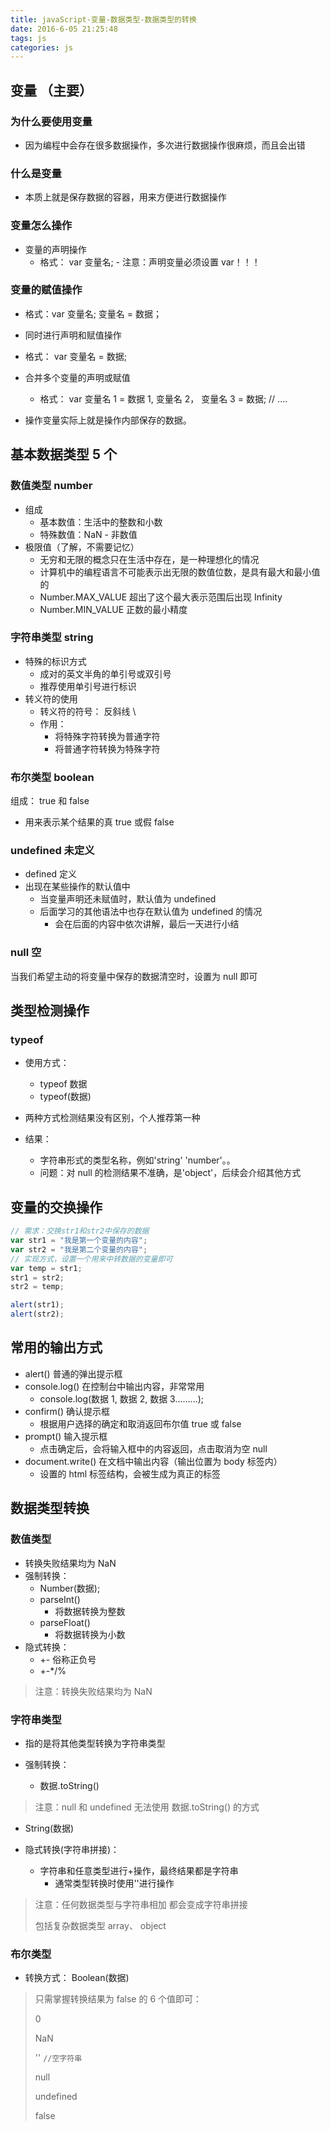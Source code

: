 ```yaml
---
title: javaScript-变量-数据类型-数据类型的转换
date: 2016-6-05 21:25:48
tags: js
categories: js
---
```


## 变量 （主要）

### 为什么要使用变量

- 因为编程中会存在很多数据操作，多次进行数据操作很麻烦，而且会出错

### 什么是变量

- 本质上就是保存数据的容器，用来方便进行数据操作

### 变量怎么操作

- 变量的声明操作
  - 格式： var 变量名; - 注意：声明变量必须设置 var！！！
  <!--more-->

### 变量的赋值操作

- 格式：var 变量名; 变量名 = 数据；

- 同时进行声明和赋值操作
- 格式： var 变量名 = 数据;
- 合并多个变量的声明或赋值

  - 格式： var 变量名 1 = 数据 1, 变量名 2， 变量名 3 = 数据; // ....

- 操作变量实际上就是操作内部保存的数据。

## 基本数据类型 5 个

### 数值类型 number

- 组成
  - 基本数值：生活中的整数和小数
  - 特殊数值：NaN - 非数值
- 极限值（了解，不需要记忆）
  - 无穷和无限的概念只在生活中存在，是一种理想化的情况
  - 计算机中的编程语言不可能表示出无限的数值位数，是具有最大和最小值的
  - Number.MAX_VALUE 超出了这个最大表示范围后出现 Infinity
  - Number.MIN_VALUE 正数的最小精度

### 字符串类型 string

- 特殊的标识方式
  - 成对的英文半角的单引号或双引号
  - 推荐使用单引号进行标识
- 转义符的使用
  - 转义符的符号： 反斜线 \
  - 作用：
    - 将特殊字符转换为普通字符
    - 将普通字符转换为特殊字符

### 布尔类型 boolean

组成： true 和 false

- 用来表示某个结果的真 true 或假 false

### undefined 未定义

- defined 定义
- 出现在某些操作的默认值中
  - 当变量声明还未赋值时，默认值为 undefined
  - 后面学习的其他语法中也存在默认值为 undefined 的情况
    - 会在后面的内容中依次讲解，最后一天进行小结

### null 空

当我们希望主动的将变量中保存的数据清空时，设置为 null 即可

## 类型检测操作

### typeof

- 使用方式：

  - typeof 数据
  - typeof(数据)

- 两种方式检测结果没有区别，个人推荐第一种
- 结果：
  - 字符串形式的类型名称，例如'string' 'number'。。
  - 问题：对 null 的检测结果不准确，是'object'，后续会介绍其他方式

## 变量的交换操作

```js
// 需求：交换str1和str2中保存的数据
var str1 = "我是第一个变量的内容";
var str2 = "我是第二个变量的内容";
// 实现方式，设置一个用来中转数据的变量即可
var temp = str1;
str1 = str2;
str2 = temp;

alert(str1);
alert(str2);
```

## 常用的输出方式

- alert() 普通的弹出提示框
- console.log() 在控制台中输出内容，非常常用
  - console.log(数据 1, 数据 2, 数据 3.........);
- confirm() 确认提示框
  - 根据用户选择的确定和取消返回布尔值 true 或 false
- prompt() 输入提示框
  - 点击确定后，会将输入框中的内容返回，点击取消为空 null
- document.write() 在文档中输出内容（输出位置为 body 标签内）
  - 设置的 html 标签结构，会被生成为真正的标签

## 数据类型转换

### 数值类型

- 转换失败结果均为 NaN
- 强制转换：
  - Number(数据);
  - parseInt()
    - 将数据转换为整数
  - parseFloat()
    - 将数据转换为小数
- 隐式转换：
  - +- 俗称正负号
  - +-\*/%

> 注意：转换失败结果均为 NaN

### 字符串类型

- 指的是将其他类型转换为字符串类型

- 强制转换：
  - 数据.toString()

> 注意：null 和 undefined 无法使用 数据.toString() 的方式

- String(数据)

- 隐式转换(字符串拼接)：
  - 字符串和任意类型进行+操作，最终结果都是字符串
    - 通常类型转换时使用''进行操作

> 注意：任何数据类型与字符串相加 都会变成字符串拼接
>
> 包括复杂数据类型 array、 object

### 布尔类型

- 转换方式： Boolean(数据)

> 只需掌握转换结果为 false 的 6 个值即可：
>
> 0
>
> NaN
>
> '' `//空字符串`
>
> null
>
> undefined
>
> false

